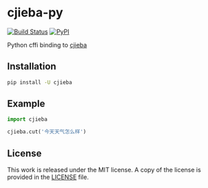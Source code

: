 # cjieba-py

[![Build Status](https://travis-ci.org/messense/cjieba-py.svg?branch=master)](https://travis-ci.org/messense/cjieba-py)
[![PyPI](https://img.shields.io/pypi/v/cjieba.svg)](https://pypi.python.org/pypi/cjieba)

Python cffi binding to [cjieba](https://github.com/yanyiwu/cjieba)

## Installation

```bash
pip install -U cjieba
```

## Example

```python
import cjieba

cjieba.cut('今天天气怎么样')
```

## License

This work is released under the MIT license. A copy of the license is provided in the [LICENSE](./LICENSE) file.
